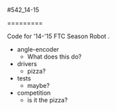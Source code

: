 #542_14-15

=========


Code for '14-'15 FTC Season Robot
.

* angle-encoder
  * What does this do?
* drivers
  * pizza?
* tests 
  * maybe?
* competition
  * is it the pizza?

